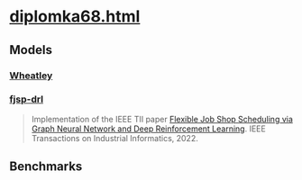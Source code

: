 # [diplomka68.html](https://www.cs.cas.cz/~martin/diplomka68.html)

## Models

### [Wheatley](models/Wheatley/README.md)

### [fjsp-drl](https://github.com/songwenas12/fjsp-drl)

> Implementation of the IEEE TII paper [Flexible Job Shop Scheduling via Graph Neural Network and Deep Reinforcement Learning](https://ieeexplore.ieee.org/document/9826438). IEEE Transactions on Industrial Informatics, 2022.

## Benchmarks

